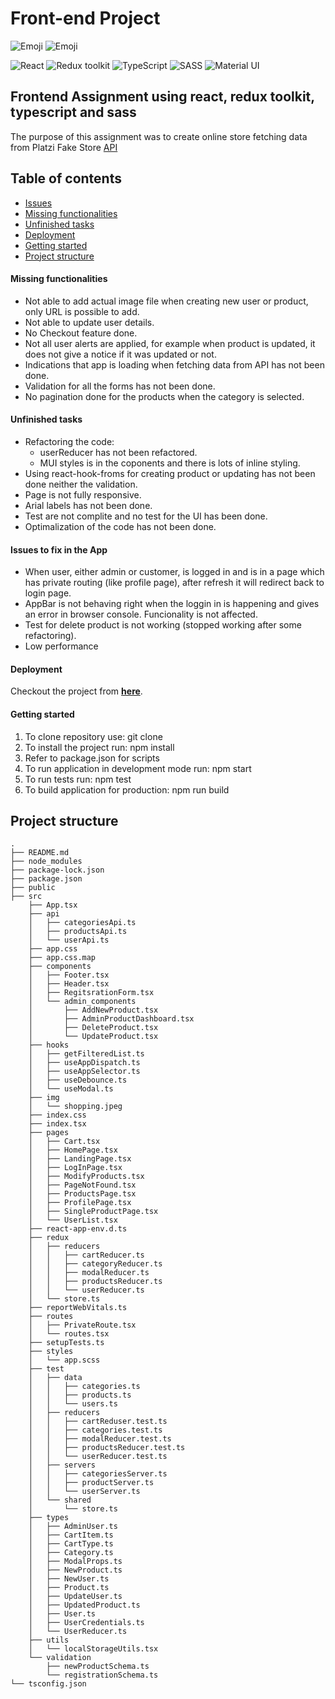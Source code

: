 # Front-end Project
![Emoji](https://img.shields.io/badge/in--progress-YES-red)
![Emoji](https://img.shields.io/badge/author-MI-blue)

![React](https://img.shields.io/badge/React-v.18-blue)
![Redux toolkit](https://img.shields.io/badge/RTK-v.1-purple)
![TypeScript](https://img.shields.io/badge/TypeScript-v.4-green)
![SASS](https://img.shields.io/badge/SASS-v.1-hotpink)
![Material UI](https://img.shields.io/badge/MUI-v.5-blueviolet)

## Frontend Assignment using react, redux toolkit, typescript and sass

The purpose of this assignment was to create online store fetching data from Platzi Fake Store [API](https://fakeapi.platzi.com/en/rest/)

## Table of contents

- [Issues](#issues)
- [Missing functionalities](#missing-functionalities)
- [Unfinished tasks](#unfinished-tasks)
- [Deployment](#deployment)
- [Getting started](#getting-started)
- [Project structure](#project-structure)

#### Missing functionalities

- Not able to add actual image file when creating new user or product, only URL is possible to add. 
- Not able to update user details.
- No Checkout feature done.
- Not all user alerts are applied, for example when product is updated, it does not give a notice if it was updated or not.
- Indications that app is loading when fetching data from API has not been done.
- Validation for all the forms has not been done.
- No pagination done for the products when the category is selected.

#### Unfinished tasks

- Refactoring the code:
    - userReducer has not been refactored.
    - MUI styles is in the coponents and there is lots of inline styling.
- Using react-hook-froms for creating product or updating has not been done neither the validation. 
- Page is not fully responsive.
- Arial labels has not been done.
- Test are not complite and no test for the UI has been done.
- Optimalization of the code has not been done.
 
#### Issues to fix in the App

- When user, either admin or customer, is logged in and is in a page which has private routing (like profile page), after refresh it will redirect back to login page.
- AppBar is not behaving right when the loggin in is happening and gives an error in browser console. Funcionality is not affected.
- Test for delete product is not working (stopped working after some refactoring).
- Low performance

#### Deployment

Checkout the project from **[here](https://shopping-app-c37.pages.dev/)**.

#### Getting started

1. To clone repository use: git clone 
2. To install the project run: npm install
3. Refer to package.json for scripts 
4. To run application in development mode run: npm start 
5. To run tests run: npm test
6. To build application for production: npm run build

## Project structure

```
.
├── README.md
├── node_modules
├── package-lock.json
├── package.json
├── public
├── src
    ├── App.tsx
    ├── api
    │   ├── categoriesApi.ts
    │   ├── productsApi.ts
    │   └── userApi.ts
    ├── app.css
    ├── app.css.map
    ├── components
    │   ├── Footer.tsx
    │   ├── Header.tsx
    │   ├── RegitsrationForm.tsx
    │   └── admin_components
    │       ├── AddNewProduct.tsx
    │       ├── AdminProductDashboard.tsx
    │       ├── DeleteProduct.tsx
    │       └── UpdateProduct.tsx
    ├── hooks
    │   ├── getFilteredList.ts
    │   ├── useAppDispatch.ts
    │   ├── useAppSelector.ts
    │   ├── useDebounce.ts
    │   └── useModal.ts
    ├── img
    │   └── shopping.jpeg
    ├── index.css
    ├── index.tsx
    ├── pages
    │   ├── Cart.tsx
    │   ├── HomePage.tsx
    │   ├── LandingPage.tsx
    │   ├── LogInPage.tsx
    │   ├── ModifyProducts.tsx
    │   ├── PageNotFound.tsx
    │   ├── ProductsPage.tsx
    │   ├── ProfilePage.tsx
    │   ├── SingleProductPage.tsx
    │   └── UserList.tsx
    ├── react-app-env.d.ts
    ├── redux
    │   ├── reducers
    │   │   ├── cartReducer.ts
    │   │   ├── categoryReducer.ts
    │   │   ├── modalReducer.ts
    │   │   ├── productsReducer.ts
    │   │   └── userReducer.ts
    │   └── store.ts
    ├── reportWebVitals.ts
    ├── routes
    │   ├── PrivateRoute.tsx
    │   └── routes.tsx
    ├── setupTests.ts
    ├── styles
    │   └── app.scss
    ├── test
    │   ├── data
    │   │   ├── categories.ts
    │   │   ├── products.ts
    │   │   └── users.ts
    │   ├── reducers
    │   │   ├── cartReduser.test.ts
    │   │   ├── categories.test.ts
    │   │   ├── modalReducer.test.ts
    │   │   ├── productsReducer.test.ts
    │   │   └── userReducer.test.ts
    │   ├── servers
    │   │   ├── categoriesServer.ts
    │   │   ├── productServer.ts
    │   │   └── userServer.ts
    │   └── shared
    │       └── store.ts
    ├── types
    │   ├── AdminUser.ts
    │   ├── CartItem.ts
    │   ├── CartType.ts
    │   ├── Category.ts
    │   ├── ModalProps.ts
    │   ├── NewProduct.ts
    │   ├── NewUser.ts
    │   ├── Product.ts
    │   ├── UpdateUser.ts
    │   ├── UpdatedProduct.ts
    │   ├── User.ts
    │   ├── UserCredentials.ts
    │   └── UserReducer.ts
    ├── utils
    │   └── localStorageUtils.tsx
    └── validation
        ├── newProductSchema.ts
        └── registrationSchema.ts
└── tsconfig.json